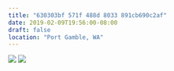 ```yaml
---
title: "630303bf 571f 488d 8033 891cb690c2af"
date: 2019-02-09T19:56:00-08:00
draft: false
location: "Port Gamble, WA"
---
```


![](https://d17enza3bfujl8.cloudfront.net/L1000281.jpg)
![](https://d17enza3bfujl8.cloudfront.net/L1000325.jpg)

